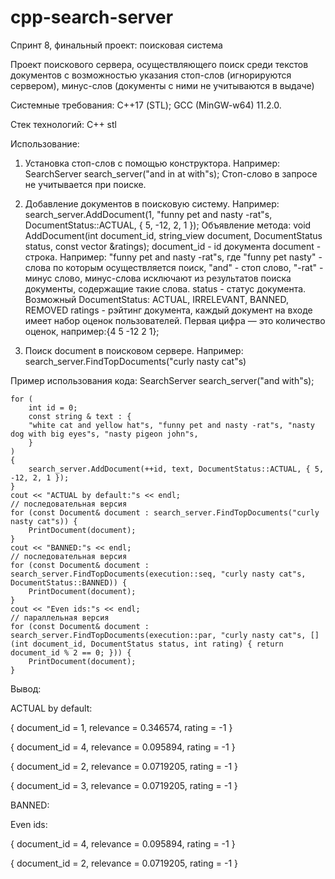 # cpp-search-server
Спринт 8, финальный проект: поисковая система

Проект поискового сервера, осуществляющего поиск среди текстов документов с возможностью указания стоп-слов (игнорируются сервером), минус-слов (документы с ними не учитываются в выдаче)

Системные требования:
С++17 (STL);
GCC (MinGW-w64) 11.2.0.

Стек технологий:
C++ stl

Использование:

1) Установка стоп-слов с помощью конструктора. Например: SearchServer search_server("and in at with"s); 
Стоп-слово в запросе не учитывается при поиске.

2) Добавление документов в поисковую систему. Например: search_server.AddDocument(1, "funny pet and nasty -rat"s, DocumentStatus::ACTUAL, { 5, -12, 2, 1 });
Объявление метода: void AddDocument(int document_id, string_view document, DocumentStatus status, const vector<int> &ratings);
document_id - id документа
document - строка. Например: "funny pet and nasty -rat"s,
где "funny pet nasty" - слова по которым осуществляется поиcк,
"and" - стоп слово, 
"-rat" - минус слово, минус-слова исключают из результатов поиска документы, содержащие такие слова.
status - статус документа. Возможный DocumentStatus: ACTUAL, IRRELEVANT, BANNED, REMOVED
ratings - рэйтинг документа, каждый документ на входе имеет набор оценок пользователей.
Первая цифра — это количество оценок, например:{4 5 -12 2 1};

3) Поиск document в поисковом сервере. Например: search_server.FindTopDocuments("curly nasty cat"s)

Пример использования кода: 
 SearchServer search_server("and with"s);

    for (
        int id = 0;
        const string & text : {
        "white cat and yellow hat"s, "funny pet and nasty -rat"s, "nasty dog with big eyes"s, "nasty pigeon john"s,
        }
    ) 
    {
        search_server.AddDocument(++id, text, DocumentStatus::ACTUAL, { 5, -12, 2, 1 });
    }
    cout << "ACTUAL by default:"s << endl;
    // последовательная версия
    for (const Document& document : search_server.FindTopDocuments("curly nasty cat"s)) {
        PrintDocument(document);
    }
    cout << "BANNED:"s << endl;
    // последовательная версия
    for (const Document& document : search_server.FindTopDocuments(execution::seq, "curly nasty cat"s, DocumentStatus::BANNED)) {
        PrintDocument(document);
    }
    cout << "Even ids:"s << endl;
    // параллельная версия
    for (const Document& document : search_server.FindTopDocuments(execution::par, "curly nasty cat"s, [](int document_id, DocumentStatus status, int rating) { return document_id % 2 == 0; })) {
        PrintDocument(document);
    }
    
Вывод: 

ACTUAL by default:

{ document_id = 1, relevance = 0.346574, rating = -1 }

{ document_id = 4, relevance = 0.095894, rating = -1 }

{ document_id = 2, relevance = 0.0719205, rating = -1 }

{ document_id = 3, relevance = 0.0719205, rating = -1 }

BANNED:

Even ids:

{ document_id = 4, relevance = 0.095894, rating = -1 }

{ document_id = 2, relevance = 0.0719205, rating = -1 }
    

